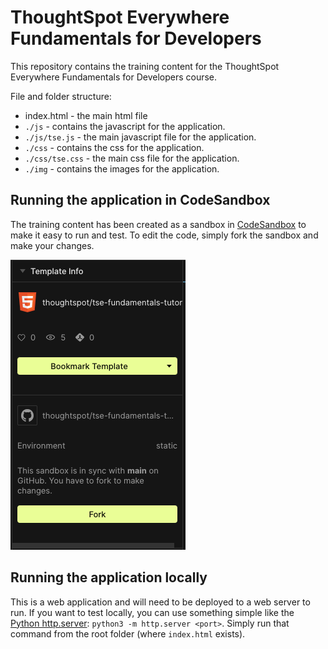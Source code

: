 # ThoughtSpot Everywhere Fundamentals for Developers

This repository contains the training content for the ThoughtSpot Everywhere Fundamentals for Developers course.

File and folder structure:

* index.html - the main html file
* `./js` - contains the javascript for the application.
* `./js/tse.js` - the main javascript file for the application.
* `./css` - contains the css for the application.
* `./css/tse.css` - the main css file for the application.
* `./img` - contains the images for the application.

## Running the application in CodeSandbox

The training content has been created as a sandbox in <a href="https://codesandbox.io/s/github/thoughtspot/tse-fundamentals-tutorial?file=/index.html" target="_blank">CodeSandbox</a> to make it easy to run and test. To edit the code, simply fork the sandbox and make your changes.

![codesandbox-fork](img/codesandbox-fork.png)

## Running the application locally

This is a web application and will need to be deployed to a web server to run.  If you want to test locally, you can use something simple like the [Python http.server](https://docs.python.org/3/library/http.server.html):  `python3 -m http.server <port>`.  Simply run that command from the root folder (where `index.html` exists).  
